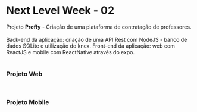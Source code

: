 # Next Level Week - 02

Projeto <b>Proffy</b> - Criação de uma plataforma de contratação de professores.
<br><br>
Back-end da aplicação: criação de uma API Rest com NodeJS - banco de dados SQLite e utilização do knex.
Front-end da aplicação: web com ReactJS e mobile com ReactNative através do expo.
<br><br>
<h3>Projeto Web</h3>
<br>

<h3>Projeto Mobile</h3>
<br>
